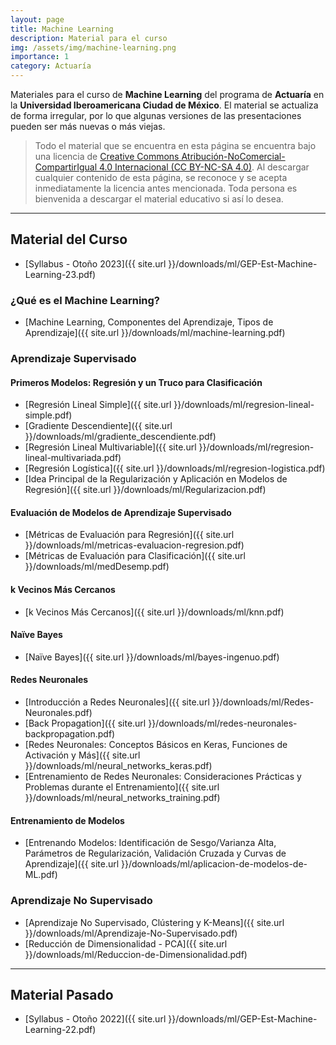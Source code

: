 ```yaml
---
layout: page
title: Machine Learning
description: Material para el curso
img: /assets/img/machine-learning.png
importance: 1
category: Actuaría
---
```


Materiales para el curso de **Machine Learning** del programa de **Actuaría** en la **Universidad Iberoamericana Ciudad de México**. El material se actualiza de forma irregular, por lo que algunas versiones de las presentaciones pueden ser más nuevas o más viejas. 

> Todo el material que se encuentra en esta página se encuentra bajo una licencia de [Creative Commons Atribución-NoComercial-CompartirIgual 4.0 Internacional (CC BY-NC-SA 4.0)](https://creativecommons.org/licenses/by-nc-sa/4.0/deed.es). Al descargar cualquier contenido de esta página, se reconoce y se acepta inmediatamente la licencia antes mencionada. Toda persona es bienvenida a descargar el material educativo si así lo desea.

---

## Material del Curso

- [Syllabus - Otoño 2023]({{ site.url }}/downloads/ml/GEP-Est-Machine-Learning-23.pdf)

### ¿Qué es el Machine Learning?

- [Machine Learning, Componentes del Aprendizaje, Tipos de Aprendizaje]({{ site.url }}/downloads/ml/machine-learning.pdf)

### Aprendizaje Supervisado
#### Primeros Modelos: Regresión y un Truco para Clasificación
- [Regresión Lineal Simple]({{ site.url }}/downloads/ml/regresion-lineal-simple.pdf)
- [Gradiente Descendiente]({{ site.url }}/downloads/ml/gradiente_descendiente.pdf)
- [Regresión Lineal Multivariable]({{ site.url }}/downloads/ml/regresion-lineal-multivariada.pdf)
- [Regresión Logística]({{ site.url }}/downloads/ml/regresion-logistica.pdf)
- [Idea Principal de la Regularización y Aplicación en Modelos de Regresión]({{ site.url }}/downloads/ml/Regularizacion.pdf)

#### Evaluación de Modelos de Aprendizaje Supervisado
- [Métricas de Evaluación para Regresión]({{ site.url }}/downloads/ml/metricas-evaluacion-regresion.pdf)
- [Métricas de Evaluación para Clasificación]({{ site.url }}/downloads/ml/medDesemp.pdf)

#### k Vecinos Más Cercanos
- [k Vecinos Más Cercanos]({{ site.url }}/downloads/ml/knn.pdf)

#### Naïve Bayes
- [Naïve Bayes]({{ site.url }}/downloads/ml/bayes-ingenuo.pdf)

#### Redes Neuronales
- [Introducción a Redes Neuronales]({{ site.url }}/downloads/ml/Redes-Neuronales.pdf)
- [Back Propagation]({{ site.url }}/downloads/ml/redes-neuronales-backpropagation.pdf)
- [Redes Neuronales: Conceptos Básicos en Keras, Funciones de Activación y Más]({{ site.url }}/downloads/ml/neural_networks_keras.pdf)
- [Entrenamiento de Redes Neuronales: Consideraciones Prácticas y Problemas durante el Entrenamiento]({{ site.url }}/downloads/ml/neural_networks_training.pdf)

#### Entrenamiento de Modelos
- [Entrenando Modelos: Identificación de Sesgo/Varianza Alta, Parámetros de Regularización, Validación Cruzada y Curvas de Aprendizaje]({{ site.url }}/downloads/ml/aplicacion-de-modelos-de-ML.pdf)

### Aprendizaje No Supervisado
- [Aprendizaje No Supervisado, Clústering y K-Means]({{ site.url }}/downloads/ml/Aprendizaje-No-Supervisado.pdf)
- [Reducción de Dimensionalidad - PCA]({{ site.url }}/downloads/ml/Reduccion-de-Dimensionalidad.pdf)

---

## Material Pasado

- [Syllabus - Otoño 2022]({{ site.url }}/downloads/ml/GEP-Est-Machine-Learning-22.pdf)